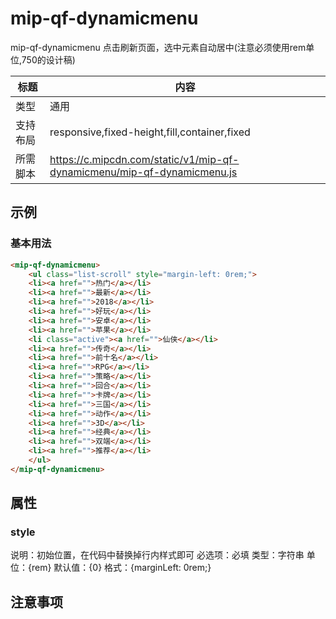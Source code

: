 # mip-qf-dynamicmenu

mip-qf-dynamicmenu 点击刷新页面，选中元素自动居中(注意必须使用rem单位,750的设计稿)

标题|内容
----|----
类型|通用
支持布局|responsive,fixed-height,fill,container,fixed
所需脚本|https://c.mipcdn.com/static/v1/mip-qf-dynamicmenu/mip-qf-dynamicmenu.js

## 示例

### 基本用法
```html
<mip-qf-dynamicmenu>
    <ul class="list-scroll" style="margin-left: 0rem;">
    <li><a href="">热门</a></li>
    <li><a href="">最新</a></li>
    <li><a href="">2018</a></li>
    <li><a href="">好玩</a></li>
    <li><a href="">安卓</a></li>
    <li><a href="">苹果</a></li>
    <li class="active"><a href="">仙侠</a></li>
    <li><a href="">传奇</a></li>
    <li><a href="">前十名</a></li>
    <li><a href="">RPG</a></li>
    <li><a href="">策略</a></li>
    <li><a href="">回合</a></li>
    <li><a href="">卡牌</a></li>
    <li><a href="">三国</a></li>
    <li><a href="">动作</a></li>
    <li><a href="">3D</a></li>
    <li><a href="">经典</a></li>
    <li><a href="">双端</a></li>
    <li><a href="">推荐</a></li>
    </ul>
</mip-qf-dynamicmenu>
```

## 属性

### style

说明：初始位置，在代码中替换掉行内样式即可
必选项：必填
类型：字符串
单位：{rem}
默认值：{0}
格式：{marginLeft: 0rem;}

## 注意事项

